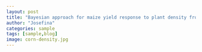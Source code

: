 ```yaml
---
layout: post
title: "Bayesian approach for maize yield response to plant density from both agronomic and economic viewpoints in North America - Scientific Reports"
author: "Josefina"
categories: sample
tags: [sample,blog]
image: corn-density.jpg
---
```

